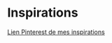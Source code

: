 # Inspirations

[Lien Pinterest de mes inspirations](https://fr.pinterest.com/anthonybeaumeck/design-mariam-faso/)
